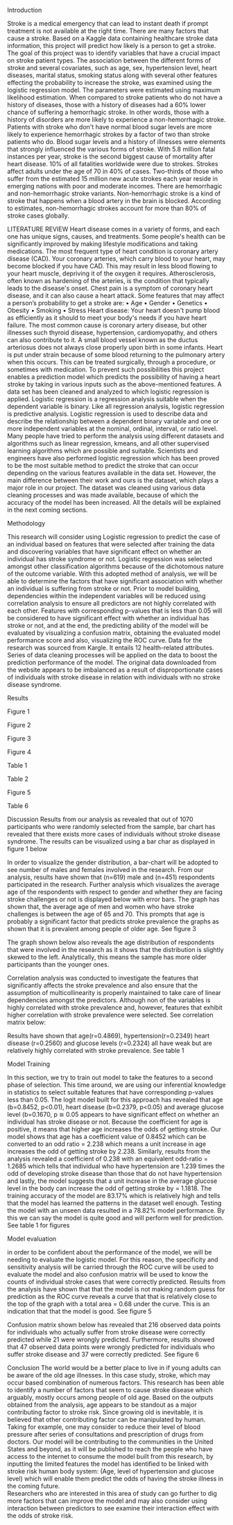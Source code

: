 Introduction

Stroke is a medical emergency that can lead to instant death if prompt treatment is not available at the right time. There are many factors that cause a stroke. Based on a Kaggle data containing healthcare stroke data information, this project will predict how likely is a person to get a stroke.
The goal of this project was to identify variables that have a crucial impact on stroke patient types. The association between the different forms of stroke and several covariates, such as age, sex, hypertension level, heart diseases, marital status, smoking status along with several other features effecting the probability to increase the stroke, was examined using the logistic regression model.
The parameters were estimated using maximum likelihood estimation. When compared to stroke patients who do not have a history of diseases, those with a history of diseases had a 60% lower chance of suffering a hemorrhagic stroke. In other words, those with a history of disorders are more likely to experience a non-hemorrhagic stroke. Patients with stroke who don't have normal blood sugar levels are more likely to experience hemorrhagic strokes by a factor of two than stroke patients who do.
Blood sugar levels and a history of illnesses were elements that strongly influenced the various forms of stroke. With 5.8 million fatal instances per year, stroke is the second biggest cause of mortality after heart disease. 10% of all fatalities worldwide were due to strokes. Strokes affect adults under the age of 70 in 40% of cases.
Two-thirds of those who suffer from the estimated 15 million new acute strokes each year reside in emerging nations with poor and moderate incomes. There are hemorrhagic and non-hemorrhagic stroke variants. Non-hemorrhagic stroke is a kind of stroke that happens when a blood artery in the brain is blocked. According to estimates, non-hemorrhagic strokes account for more than 80% of stroke cases globally.

LITERATURE REVIEW
Heart disease comes in a variety of forms, and each one has unique signs, causes, and treatments. Some people's health can be significantly improved by making lifestyle modifications and taking medications. The most frequent type of heart condition is coronary artery disease (CAD). Your coronary arteries, which carry blood to your heart, may become blocked if you have CAD.
This may result in less blood flowing to your heart muscle, depriving it of the oxygen it requires. Atherosclerosis, often known as hardening of the arteries, is the condition that typically leads to the disease's onset. Chest pain is a symptom of coronary heart disease, and it can also cause a heart attack.
Some features that may affect a person’s probability to get a stroke are:
• Age
• Gender
• Genetics
• Obesity
• Smoking
• Stress
Heart disease: Your heart doesn't pump blood as efficiently as it should to meet your body's needs if you have heart failure. The most common cause is coronary artery disease, but other illnesses such thyroid disease, hypertension, cardiomyopathy, and others can also contribute to it. A small blood vessel known as the ductus arteriosus does not always close properly upon birth in some infants.
Heart is put under strain because of some blood returning to the pulmonary artery when this occurs. This can be treated surgically, through a procedure, or sometimes with medication. To prevent such possibilities this project enables a prediction model which predicts the possibility of having a heart stroke by taking in various inputs such as the above-mentioned features.
A data set has been cleaned and analyzed to which logistic regression is applied. Logistic regression is a regression analysis suitable when the dependent variable is binary. Like all regression analysis, logistic regression is predictive analysis.
Logistic regression is used to describe data and describe the relationship between a dependent binary variable and one or more independent variables at the nominal, ordinal, interval, or ratio level. Many people have tried to perform the analysis using different datasets and algorithms such as linear regression, kmeans, and all other supervised learning algorithms which are possible and suitable.
Scientists and engineers have also performed logistic regression which has been proved to be the most suitable method to predict the stroke that can occur depending on the various features available in the data set.
However, the main difference between their work and ours is the dataset, which plays a major role in our project. The dataset was cleaned using various data cleaning processes and was made available, because of which the accuracy of the model has been increased. All the details will be explained in the next coming sections.

Methodology

This research will consider using Logistic regression to predict the case of an individual based on features that were selected after training the data and discovering variables that have significant effect on whether an individual has stroke syndrome or not. Logistic regression was selected amongst other classification algorithms because of the dichotomous nature of the outcome variable.
With this adopted method of analysis, we will be able to determine the factors that have significant association with whether an individual is suffering from stroke or not. Prior to model building, dependencies within the independent variables will be reduced using correlation analysis to ensure all predictors are not highly correlated with each other.
Features with corresponding p-values that is less than 0.05 will be considered to have significant effect with whether an individual has stroke or not, and at the end, the predicting ability of the model will be evaluated by visualizing a confusion matrix, obtaining the evaluated model performance score and also, visualizing the ROC curve.
Data for the research was sourced from Kargle. It entails 12 health-related attributes. Series of data cleaning processes will be applied on the data to boost the prediction performance of the model. The original data downloaded from the website appears to be imbalanced as a result of disproportionate cases of individuals with stroke disease in relation with individuals with no stroke disease syndrome.

Results

Figure 1

Figure 2

Figure 3

Figure 4

Table 1

Table 2

Figure 5

Table 6

Discussion
Results from our analysis as revealed that out of 1070 participants who were randomly selected from the sample, bar chart has revealed that there exists more cases of individuals without stroke disease syndrome. The results can be visualized using a bar char as displayed in figure 1 below

In order to visualize the gender distribution, a bar-chart will be adopted to see number of males and females involved in the research. From our analysis, results have shown that (n=619) male and (n=451) respondents participated in the research. Further analysis which visualizes the average age of the respondents with respect to gender and whether they are facing stroke challenges or not is displayed below with error bars. The graph has shown that, the average age of men and women who have stroke challenges is between the age of 65 and 70. This prompts that age is probably a significant factor that predicts stroke prevalence the graphs as shown that it is prevalent among people of older age. See figure 3

The graph shown below also reveals the age distribution of respondents that were involved in the research as it shows that the distribution is slightly skewed to the left. Analytically, this means the sample has more older participants than the younger ones.

Correlation analysis was conducted to investigate the features that significantly affects the stroke prevalence and also ensure that the assumption of multicollinearity is properly maintained to take care of linear dependencies amongst the predictors. Although non of the variables is highly correlated with stroke prevalence and, however, features that exhibit higher correlation with stroke prevalence were selected. See correlation matrix below:

Results have shown that age(r=0.4869), hypertension(r=0.2349) heart disease (r=0.2560) and glucose levels (r=0.2324) all have weak but are relatively highly correlated with stroke prevalence.
See table 1

Model Training

In this section, we try to train out model to take the features to a second phase of selection. This time around, we are using our inferential knowledge in statistics to select suitable features that have corresponding p-values less than 0.05. The logit model built for this approach has revealed that age (b=0.8452, p<0.01), heart disease (b=0.2379, p<0.05) and average glucose level (b=0.1670, p ≅ 0.05 appears to have significant effect on whether an individual has stroke disease or not. Because the coefficient for age is positive, it means that higher age increases the odds of getting stroke. Our model shows that age has a coefficient value of 0.8452 which can be converted to an odd ratio = 2.238 which means a unit increase in age increases the odd of getting stroke by 2.238. Similarly, results from the analysis revealed a coefficient of 0.238 with an equivalent odd-ratio = 1.2685 which tells that individual who have hypertension are 1.239 times the odd of developing stroke disease than those that do not have hypertension and lastly, the model suggests that a unit increase in the average glucose level in the body can increase the odd of getting stroke by = 1.1818. The training accuracy of the model are 83.17% which is relatively high and tells that the model has learned the patterns in the dataset well enough. Testing the model with an unseen data resulted in a 78.82% model performance. By this we can say the model is quite good and will perform well for prediction. See table 1 for figures

Model evaluation

in order to be confident about the performance of the model, we will be needing to evaluate the logistic model. For this reason, the specificity and sensitivity analysis will be carried through the ROC curve will be used to evaluate the model and also confusion matrix will be used to know the counts of individual stroke cases that were correctly predicted.
Results from the analysis have shown that that the model is not making random guess for prediction as the ROC curve reveals a curve that that is relatively close to the top of the graph with a total area = 0.68 under the curve. This is an indication that that the model is good. See figure 5

Confusion matrix shown below has revealed that 216 observed data points for individuals who actually suffer from stroke disease were correctly predicted while 21 were wrongly predicted. Furthermore, results showed that 47 observed data points were wrongly predicted for individuals who suffer stroke disease and 37 were correctly predicted. See figure 6

Conclusion
The world would be a better place to live in if young adults can be aware of the old age illnesses. In this case study, stroke, which may occur based combination of numerous factors. This research has been able to identify a number of factors that seem to cause stroke disease which arguably, mostly occurs among people of old age. Based on the outputs obtained from the analysis, age appears to be standout as a major contributing factor to stroke risk. Since growing old is inevitable, it is believed that other contributing factor can be manipulated by human. Taking for example, one may consider to reduce their level of blood pressure after series of consultations and prescription of drugs from doctors. Our model will be contributing to the communities in the United States and beyond, as it will be published to reach the people who have access to the internet to consume the model built from this research, by inputting the limited features the model has identified to be linked with stroke risk human body system: (Age, level of hypertension and glucose level) which will enable them predict the odds of having the stroke illness in the coming future.  
Researchers who are interested in this area of study can go further to dig more factors that can improve the model and may also consider using interaction between predictors to see examine their interaction effect with the odds of stroke risk.
